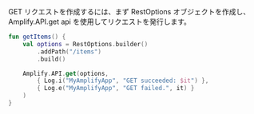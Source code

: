 GET リクエストを作成するには、まず RestOptions オブジェクトを作成し、Amplify.API.get api を使用してリクエストを発行します。

```kotlin
fun getItems() {
    val options = RestOptions.builder()
        .addPath("/items")
        .build()

    Amplify.API.get(options,
        { Log.i("MyAmplifyApp", "GET succeeded: $it") },
        { Log.e("MyAmplifyApp", "GET failed.", it) }
    )
}
```
